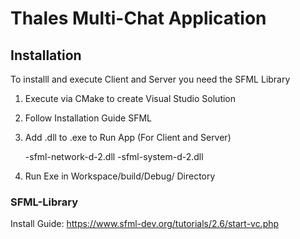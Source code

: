 # Thales Multi-Chat Application



## Installation

To installl and execute Client and Server you need the SFML Library

1. Execute via CMake to create Visual Studio Solution 
2. Follow Installation Guide SFML
3. Add .dll to .exe to Run App (For Client and Server)

	-sfml-network-d-2.dll
	-sfml-system-d-2.dll
4. Run Exe in Workspace/build/Debug/ Directory   

### SFML-Library

Install Guide:
https://www.sfml-dev.org/tutorials/2.6/start-vc.php
